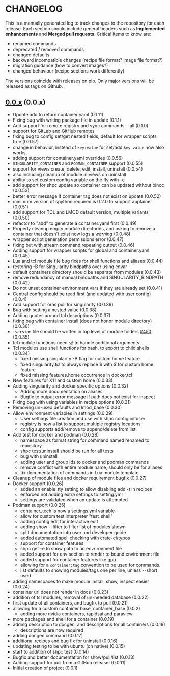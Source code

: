 # CHANGELOG

This is a manually generated log to track changes to the repository for each release.
Each section should include general headers such as **Implemented enhancements**
and **Merged pull requests**. Critical items to know are:

 - renamed commands
 - deprecated / removed commands
 - changed defaults
 - backward incompatible changes (recipe file format? image file format?)
 - migration guidance (how to convert images?)
 - changed behaviour (recipe sections work differently)

The versions coincide with releases on pip. Only major versions will be released as tags on Github.

## [0.0.x](https://github.com/singularityhub/singularity-hpc/tree/main) (0.0.x)
 - Update add to return container yaml (0.1.11)
 - Fixing bug with writing package file in update (0.1.1)
 - Add support for remote registry and sync commands --all (0.1.0)
  - support for GitLab and GitHub remotes
 - fixing bug to config set/get nested fields, default for wrapper scripts true (0.0.57)
  - change in behavior, instead of `key:value` for set/add `key value` now also works.
 - adding support for container.yaml overrides (0.0.56)
 - `SINGULARITY_CONTAINER` and `PODMAN_CONTAINER` support (0.0.55)
 - support for views create, delete, edit, install, uninstall (0.0.54)
  - also including cleanup of module in views on uninstall
  - ability to set custom config variable on the fly with -c
 - add support for shpc update so container can be updated without binoc (0.0.53)
 - better error message if container tag does not exist on update (0.0.52)
 - minimum version of spython required is 0.2.0 to support apptainer (0.0.51)
 - add support for TCL and LMOD default version, multiple variants (0.0.50)
 - refactor to "add" to generate a container.yaml first (0.0.49)
 - Properly cleanup empty module directories, and asking to remove a container that doesn't exist now logs a _warning_ (0.0.48)
 - wrapper script generation permissions error (0.0.47)
 - fixing but with stream command repeating output (0.0.46)
 - Adding support for wrapper scripts for global and container.yaml (0.0.45)
 - Lua and tcl module file bug fixes for shell functions and aliases (0.0.44)
  - restoring -B for Singularity bindpaths over using envar
 - default containers directory should be separate from modules (0.0.43)
 - remove redundancy of manual bindpaths and SINGULARITY_BINDPATH (0.0.42)
 - Do not unset container environment vars if they are already set (0.0.41)
 - Central config should be read first (and updated with user config) (0.0.4)
 - Add support for oras pull for singularity (0.0.39)
 - Bug with setting a nested value (0.0.38)
 - Adding quotes around tcl descriptions (0.0.37)
 - fixing bug with container install (does not honor module directory) (0.0.36)
 - `.version` file should be written in top level of module folders [#450](https://github.com/singularityhub/singularity-hpc/issues/450) (0.0.35)
  - tcl module functions need `$@` to handle additional arguments
 - Tcl modules use shell functions for bash, to export to child shells (0.0.34)
   - fixed missing singularity -B flag for custom home feature
   - fixed singularity.tcl to always replace $ with \$ for custom home feature
   - fixed missing features.home occurrence in docker.tcl
 - New features for X11 and custom home (0.0.33)
 - Adding singularity and docker specific options (0.0.32)
   - Adding more documentation on aliases
   - Bugfix to output error message if path does not exist for inspect
 - Fixing bug with using variables in recipe options (0.0.31)
 - Removing un-used defaults and lmod_base (0.0.30)
 - Allow environment variables in settings (0.0.29)
   - User settings file creation and use with shpc config inituser
   - registry is now a list to support multiple registry locations
   - config supports add/remove to append/delete from list
 - Add test for docker and podman (0.0.28)
   - namespace as format string for command named renamed to repository
   - shpc test/uninstall should be run for all tests
   - bug with uninstall
   - adding user and group ids to docker and podman commands
   - remove conflict with entire module name, should only be for aliases
   - fix documentation of commands in Lua module template
 - Cleanup of module files and docker requirement bugfix (0.0.27)
 - Docker support (0.0.26)
   - added an enable_tty setting to allow disabling add -t in recipes
   - enforced not adding extra settings to setting.yml
   - settings are validated when an update is attempted
 - Podman support (0.0.25)
   - container_tech is now a settings.yml variable
   - allow for custom test interpreter "test_shell"
   - adding config edit for interactive edit
   - adding show --filter to filter list of modules shown
   - split documentation into user and developer guide
   - added automated spell checking with crate-ci/typos
   - support for container features
   - shpc get -e to show path to an envrironment file
   - added support for env section to render to bound environment file
   - added support for container features like gpu
   - allowing for a `container:tag` convention to be used for commands.
   - list defaults to showing modules/tags one per line, unless --short used
 - adding namespaces to make module install, show, inspect easier (0.0.24)
 - container url does not render in docs (0.0.23)
 - addition of tcl modules, removal of un-needed database (0.0.22)
 - first update of all containers, and bugfix to pull (0.0.21)
 - allowing for a custom container base, container_base (0.0.2)
   - adding more nvidia containers, rapidsai and paraview
 - more packages and shell for a container (0.0.19)
 - adding description to docgen, and descriptions for all containers (0.0.18)
   - descriptions are now required
 - adding docgen command (0.0.17)
 - additional recipes and bug fix for uninstall (0.0.16)
 - updating testing to be with ubuntu (on native) (0.0.15)
 - start to addition of shpc test (0.0.14)
 - Bugfix and better documentation for show/pull/list (0.0.13)
 - Adding support for pull from a GitHub release! (0.0.11)
 - Initial creation of project (0.0.1)

